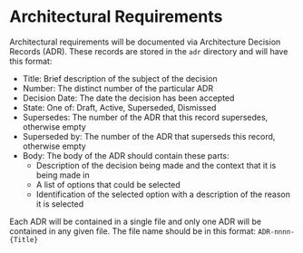 # Architectural Requirements

Architectural requirements will be documented via Architecture Decision Records (ADR). These records are stored in the `adr` directory and will have this format:

- Title: Brief description of the subject of the decision
- Number: The distinct number of the particular ADR
- Decision Date: The date the decision has been accepted
- State: One of: Draft, Active, Superseded, Dismissed
- Supersedes: The number of the ADR that this record supersedes, otherwise empty
- Superseded by: The number of the ADR that superseds this record, otherwise empty
- Body: The body of the ADR should contain these parts:
    - Description of the decision being made and the context that it is being made in
    - A list of options that could be selected
    - Identification of the selected option with a description of the reason it is selected

Each ADR will be contained in a single file and only one ADR will be contained in any given file. The file name should be in this format: `ADR-nnnn-{Title}`